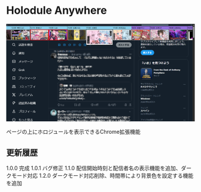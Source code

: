 # Holodule Anywhere

![画面イメージ](doc/screenshot_ui.png)

ページの上にホロジュールを表示できるChrome拡張機能

## 更新履歴

1.0.0 完成
1.0.1 バグ修正
1.1.0 配信開始時刻と配信者名の表示機能を追加、ダークモード対応
1.2.0 ダークモード対応削除、時間帯により背景色を設定する機能を追加
